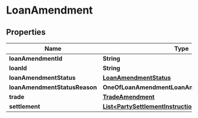 # LoanAmendment

## Properties
Name | Type | Description | Notes
------------ | ------------- | ------------- | -------------
**loanAmendmentId** | **String** |  | 
**loanId** | **String** |  |  [optional]
**loanAmendmentStatus** | [**LoanAmendmentStatus**](LoanAmendmentStatus.md) |  |  [optional]
**loanAmendmentStatusReason** | **OneOfLoanAmendmentLoanAmendmentStatusReason** |  |  [optional]
**trade** | [**TradeAmendment**](TradeAmendment.md) |  | 
**settlement** | [**List&lt;PartySettlementInstructionUpdate&gt;**](PartySettlementInstructionUpdate.md) |  |  [optional]
